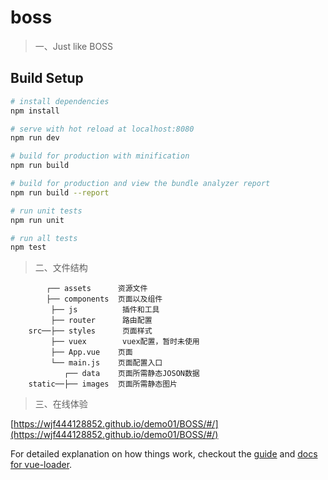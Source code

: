 # boss

> 一、Just like BOSS

## Build Setup

``` bash
# install dependencies
npm install

# serve with hot reload at localhost:8080
npm run dev

# build for production with minification
npm run build

# build for production and view the bundle analyzer report
npm run build --report

# run unit tests
npm run unit

# run all tests
npm test
```

> 二、文件结构

```shell
		┌── assets      资源文件
		├── components  页面以及组件
	     ├── js          插件和工具
	     ├── router      路由配置
	src──├── styles      页面样式
	     ├── vuex        vuex配置，暂时未使用
	     ├── App.vue 	页面
	     └── main.js  	页面配置入口
			┌── data    页面所需静态JOSON数据
	static──├── images  页面所需静态图片

```

> 三、在线体验

[https://wjf444128852.github.io/demo01/BOSS/#/](https://wjf444128852.github.io/demo01/BOSS/#/)

For detailed explanation on how things work, checkout the [guide](http://vuejs-templates.github.io/webpack/) and [docs for vue-loader](http://vuejs.github.io/vue-loader).
